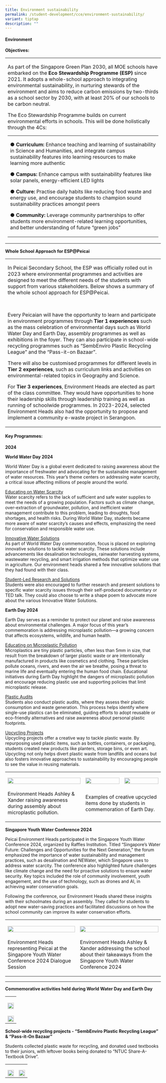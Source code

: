 ```yaml
---
title: Environment sustainability
permalink: /student-development/cce/environment-sustainability/
variant: tiptap
description: ""
---
```

<p></p>
<h4><strong>Environment</strong></h4>
<p><strong>Objectives:</strong>
</p>
<table style="minWidth: 25px">
<colgroup>
<col>
</colgroup>
<tbody>
<tr>
<td rowspan="1" colspan="1">
<p>As part of the Singapore Green Plan 2030,<strong> </strong>all MOE schools
have embarked on the <strong>Eco Stewardship Programme (ESP)</strong> since
2021. It adopts a whole-school approach to integrating environmental sustainability,
in nurturing stewards of the environment and aims to reduce carbon emissions
by two-thirds as a school sector by 2030, with at least 20% of our schools
to be carbon neutral.</p>
<p></p>
<p>The Eco Stewardship Programme builds on current environmental efforts
in schools. This will be done holistically through the 4Cs:</p>
<table style="minWidth: 25px">
<colgroup>
<col>
</colgroup>
<tbody>
<tr>
<td rowspan="1" colspan="1">
<p>● <strong>Curriculum:</strong> Enhance teaching and learning of sustainability
in Science and Humanities, and integrate campus sustainability features
into learning resources to make learning more authentic</p>
<p>● <strong>Campus:</strong> Enhance campus with sustainability features like
solar panels, energy-efficient LED lights</p>
<p>● <strong>Culture:</strong> Practise daily habits like reducing food waste
and energy use, and encourage students to champion sound sustainability
practices amongst peers</p>
<p>● <strong>Community:</strong> Leverage community partnerships to offer students
more environment-related learning opportunities, and better understanding
of future “green jobs”</p>
</td>
</tr>
</tbody>
</table>
</td>
</tr>
</tbody>
</table>
<p><strong>Whole School Approach for ESP@Peicai</strong>
</p>
<table style="minWidth: 25px">
<colgroup>
<col>
</colgroup>
<tbody>
<tr>
<td rowspan="1" colspan="1">
<p>In Peicai Secondary School, the ESP was officially rolled out in 2023
where environmental programmes and activities are designed to meet the
different needs of the students with support from various stakeholders.
Below shows a summary of the whole school approach for ESP@Peicai.</p>
<p>&nbsp;</p>
<p>Every Peicaian will have the opportunity to learn and participate in environment
programmes through <strong>Tier 1 experiences </strong>such as the mass
celebration of environmental days such as World Water Day and Earth Day,
assembly programmes as well as exhibitions in the foyer. They can also
participate in school-wide recycling programmes such as “SembEnviro Plastic
Recycling League” and the “Pass-it-on Bazaar”.</p>
<p></p>
<p>There will also be customised programmes for different levels in <strong>Tier 2 experiences</strong>,
such as curriculum links and activities on environmental-related topics
in Geography and Science.</p>
<p></p>
<p>For <strong>Tier 3 experiences</strong>, Environment Heads are elected
as part of the class committee. They would have opportunities to hone their
leadership skills through leadership training as well as running of schoolwide
programmes. In 2023-2024, selected Environment Heads also had the opportunity
to propose and implement a community e-waste project in Serangoon.</p>
</td>
</tr>
</tbody>
</table>
<h4><strong>Key Programmes:</strong></h4>
<p><strong>2024</strong>
</p>
<p><strong>World Water Day 2024</strong>
</p>
<p>World Water Day is a global event dedicated to raising awareness about
the importance of freshwater and advocating for the sustainable management
of water resources. This year’s theme centers on addressing water scarcity,
a critical issue affecting millions of people around the world.</p>
<p><u>Educating on Water Scarcity<br></u>Water scarcity refers to the lack
of sufficient and safe water supplies to meet the needs of a growing population.
Factors such as climate change, over-extraction of groundwater, pollution,
and inefficient water management contribute to this problem, leading to
droughts, food shortages, and health risks. During World Water Day, students
became more aware of water scarcity’s causes and effects, emphasizing the
need for conservation and responsible water use.</p>
<p><u>Innovative Water Solutions</u>
<br>As part of World Water Day commemoration, focus is placed on exploring
innovative solutions to tackle water scarcity. These solutions include
advancements like desalination technologies, rainwater harvesting systems,
wastewater recycling, and smart irrigation methods that optimize water
use in agriculture. Our environment heads shared a few innovative solutions
that they had found with their class.</p>
<p><u>Student-Led Research and Solutions</u>
<br>Students were also encouraged to further research and present solutions
to specific water scarcity issues through their self-produced documentary
or TED talk. They could also choose to write a shape poem to advocate more
about the various Innovative Water Solutions.</p>
<p><strong>Earth Day 2024</strong>
</p>
<p>Earth Day serves as a reminder to protect our planet and raise awareness
about environmental challenges. A major focus of this year’s commemoration
is addressing microplastic pollution—a growing concern that affects ecosystems,
wildlife, and human health.</p>
<p><u>Educating on Microplastic Pollution<br></u>Microplastics are tiny plastic
particles, often less than 5mm in size, that result from the breakdown
of larger plastic waste or are intentionally manufactured in products like
cosmetics and clothing. These particles pollute oceans, rivers, and even
the air we breathe, posing a threat to marine life and eventually entering
the human food chain. Educational initiatives during Earth Day highlight
the dangers of microplastic pollution and encourage reducing plastic use
and supporting policies that limit microplastic release.</p>
<p><u>Plastic Audits<br></u>Students also conduct plastic audits, where they
assess their plastic consumption and waste generation. This process helps
identify where single-use plastics can be eliminated, guiding efforts to
adopt reusable or eco-friendly alternatives and raise awareness about personal
plastic footprints.</p>
<p><u>Upcycling Projects</u>
<br>Upcycling projects offer a creative way to tackle plastic waste. By repurposing
used plastic items, such as bottles, containers, or packaging, students
created new products like planters, storage bins, or even art. Upcycling
not only helps divert plastic waste from landfills and oceans but also
fosters innovative approaches to sustainability by encouraging people to
see the value in reusing materials.</p>
<table style="minWidth: 75px">
<colgroup>
<col>
<col>
<col>
</colgroup>
<tbody>
<tr>
<td rowspan="1" colspan="1">
<p></p>
<div class="isomer-image-wrapper">
<img style="width: 100%" height="auto" width="100%" alt="" src="/images/Student Development/env_2024_1.jpg">
</div>
</td>
<td rowspan="1" colspan="1">
<p></p>
<div class="isomer-image-wrapper">
<img style="width: 100%" height="auto" width="100%" alt="" src="/images/Student Development/env_2024_2.jpg">
</div>
</td>
<td rowspan="1" colspan="1">
<p></p>
<div class="isomer-image-wrapper">
<img style="width: 100%" height="auto" width="100%" alt="" src="/images/Student Development/env_2024_3.jpg">
</div>
</td>
</tr>
<tr>
<td rowspan="1" colspan="1">
<p>Environment Heads Ashley &amp; Xander raising awareness during assembly
about microplastic pollution.</p>
</td>
<td rowspan="1" colspan="2">
<p>Examples of creative upcycled items done by students in commemoration
of Earth Day.</p>
</td>
</tr>
</tbody>
</table>
<p><strong>Singapore Youth Water Conference 2024</strong>
</p>
<p>Peicai Environment Heads participated in the Singapore Youth Water Conference
2024, organized by Raffles Institution. Titled “Singapore’s Water Future:
Challenges and Opportunities for the Next Generation,” the forum emphasized
the importance of water sustainability and management practices, such as
desalination and NEWater, which Singapore uses to address water scarcity.
The conference also highlighted future challenges like climate change and
the need for proactive solutions to ensure water security. Key topics included
the role of community involvement, youth engagement, and the use of technology,
such as drones and AI, in achieving water conservation goals.</p>
<p>Following the conference, our Environment Heads shared these insights
with their schoolmates during an assembly. They called for students to
adopt new water-saving practices and facilitated discussions on how the
school community can improve its water conservation efforts.</p>
<table style="minWidth: 50px">
<colgroup>
<col>
<col>
</colgroup>
<tbody>
<tr>
<th rowspan="1" colspan="1">
<p></p>
<div class="isomer-image-wrapper">
<img style="width: 100%" height="auto" width="100%" alt="" src="/images/Student Development/env_2024_4.jpg">
</div>
</th>
<th rowspan="1" colspan="1">
<p></p>
<div class="isomer-image-wrapper">
<img style="width: 100%" height="auto" width="100%" alt="" src="/images/Student Development/env_2024_5.jpg">
</div>
</th>
</tr>
<tr>
<td rowspan="1" colspan="1">
<p>Environment Heads representing Peicai at the Singapore Youth Water Conference
2024 Dialogue Session</p>
</td>
<td rowspan="1" colspan="1">
<p>Environment Heads Ashley &amp; Xander addressing the school about their
takeaways from the Singapore Youth Water Conference 2024</p>
</td>
</tr>
</tbody>
</table>
<hr>
<p><strong>Commemorative activities held during World Water Day and Earth Day</strong>
</p>
<table style="minWidth: 25px">
<colgroup>
<col>
</colgroup>
<tbody>
<tr>
<th rowspan="1" colspan="1">
<p></p>
<div class="isomer-image-wrapper">
<img style="width: 100%" height="auto" width="100%" alt="" src="/images/Student Development/env_2024_6.jpg">
</div>
</th>
</tr>
<tr>
<td rowspan="1" colspan="1">
<p></p>
<div class="isomer-image-wrapper">
<img style="width: 100%" height="auto" width="100%" alt="" src="/images/Student Development/env_2024_7.jpg">
</div>
</td>
</tr>
</tbody>
</table>
<p><strong>School-wide recycling projects - “SembEnviro Plastic Recycling League” &amp; “Pass-it-On Bazaar”</strong>
</p>
<p>Students collected plastic waste for recycling, and donated used textbooks
to their juniors, with leftover books being donated to “NTUC Share-A-Textbook
Drive”.</p>
<table style="minWidth: 50px">
<colgroup>
<col>
<col>
</colgroup>
<tbody>
<tr>
<td rowspan="1" colspan="1">
<p></p>
<div class="isomer-image-wrapper">
<img style="width: 100%" height="auto" width="100%" alt="" src="/images/Student Development/env_2024_8.jpg">
</div>
</td>
<td rowspan="1" colspan="1">
<p></p>
<div class="isomer-image-wrapper">
<img style="width: 100%" height="auto" width="100%" alt="" src="/images/Student Development/env_2024_9.jpg">
</div>
</td>
</tr>
</tbody>
</table>
<p></p>